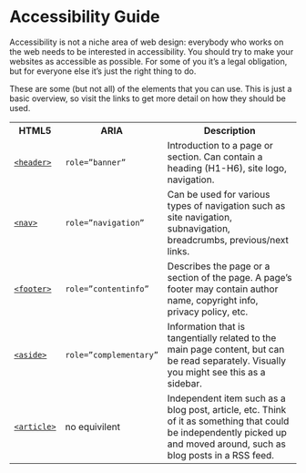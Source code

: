 Accessibility Guide
===================
Accessibility is not a niche area of web design: everybody who works on the web needs to be interested in accessibility. You should try to make your websites as accessible as possible. For some of you it’s a legal obligation, but for everyone else it’s just the right thing to do.

These are some (but not all) of the elements that you can use. This is just a basic overview, so visit the links to get more detail on how they should be used.

<table>
<tbody>
<tr>
<th>HTML5</th>
<th>ARIA</th>
<th>Description</th>
</tr>
<tr>
<td><a href="http://html5doctor.com/the-header-element/"><code>&lt;header&gt;</code></a></td>
<td><code>role=”banner”</code></td>
<td>Introduction to a page or section. Can contain a heading (H1-H6), site logo, navigation.</td>
</tr>
<tr>
<td><a href="http://html5doctor.com/nav-element/"><code>&lt;nav&gt;</code></a></td>
<td><code>role=”navigation”</code></td>
<td>Can be used for various types of navigation such as site navigation, subnavigation, breadcrumbs, previous/next links.</td>
</tr>
<tr>
<td><a href="http://html5doctor.com/the-footer-element-update/"><code>&lt;footer&gt;</code></a></td>
<td><code>role=”contentinfo”</code></td>
<td>Describes the page or a section of the page. A page’s footer may contain author name, copyright info, privacy policy, etc.</td>
</tr>
<tr>
<td><a href="http://html5doctor.com/aside-revisited/"><code>&lt;aside&gt;</code></a></td>
<td><code>role=”complementary”</code></td>
<td>Information that is tangentially related to the main page content, but can be read separately. Visually you might see this as a sidebar.</td>
</tr>
<tr>
<td><a href="http://html5doctor.com/the-article-element/"><code>&lt;article&gt;</code></a></td>
<td>no equivilent</td>
<td>Independent item such as a blog post, article, etc. Think of it as something that could be independently picked up and moved around, such as blog posts in a RSS feed.</td>
</tr>
</tbody>
</table>
